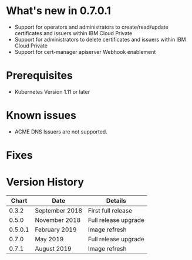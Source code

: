 # What's new in 0.7.0.1
* Support for operators and administrators to create/read/update certificates and issuers within IBM Cloud Private
* Support for administrators to delete certificates and issuers within IBM Cloud Private
* Support for cert-manager apiserver Webhook enablement

# Prerequisites
* Kubernetes Version 1.11 or later

# Known issues
* ACME DNS Issuers are not supported.

# Fixes

# Version History
| Chart   | Date               | Details                           |
| ------- | ------------------ | --------------------------------- |
| 0.3.2   | September 2018     | First full release                |
| 0.5.0   | November 2018      | Full release upgrade              |
| 0.5.0.1 | February 2019      | Image refresh                     |
| 0.7.0   | May 2019           | Full release upgrade              |
| 0.7.1   | August 2019        | Image refresh                     |

